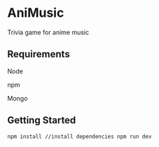 # AniMusic
Trivia game for anime music

## Requirements

Node

npm

Mongo

## Getting Started 

`
npm install //install dependencies
npm run dev
`
